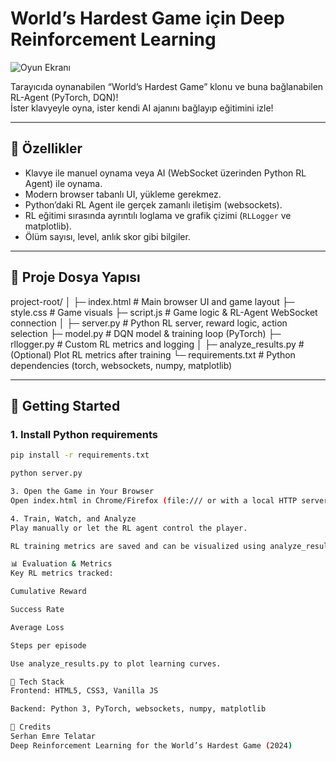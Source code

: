 
# World’s Hardest Game için Deep Reinforcement Learning

![Oyun Ekranı](demo_screenshot.png)

Tarayıcıda oynanabilen “World’s Hardest Game” klonu ve buna bağlanabilen RL-Agent (PyTorch, DQN)!  
İster klavyeyle oyna, ister kendi AI ajanını bağlayıp eğitimini izle!

---

## 🚩 Özellikler

- Klavye ile manuel oynama veya AI (WebSocket üzerinden Python RL Agent) ile oynama.
- Modern browser tabanlı UI, yükleme gerekmez.
- Python’daki RL Agent ile gerçek zamanlı iletişim (websockets).
- RL eğitimi sırasında ayrıntılı loglama ve grafik çizimi (`RLLogger` ve matplotlib).
- Ölüm sayısı, level, anlık skor gibi bilgiler.

---

## 📂 Proje Dosya Yapısı

project-root/
│
├─ index.html # Main browser UI and game layout
├─ style.css # Game visuals
├─ script.js # Game logic & RL-Agent WebSocket connection
│
├─ server.py # Python RL server, reward logic, action selection
├─ model.py # DQN model & training loop (PyTorch)
├─ rllogger.py # Custom RL metrics and logging
│
├─ analyze_results.py # (Optional) Plot RL metrics after training
└─ requirements.txt # Python dependencies (torch, websockets, numpy, matplotlib)


---

## 🚀 Getting Started

### 1. Install Python requirements

```bash
pip install -r requirements.txt

python server.py

3. Open the Game in Your Browser
Open index.html in Chrome/Firefox (file:/// or with a local HTTP server).

4. Train, Watch, and Analyze
Play manually or let the RL agent control the player.

RL training metrics are saved and can be visualized using analyze_results.py.

📊 Evaluation & Metrics
Key RL metrics tracked:

Cumulative Reward

Success Rate

Average Loss

Steps per episode

Use analyze_results.py to plot learning curves.

🧠 Tech Stack
Frontend: HTML5, CSS3, Vanilla JS

Backend: Python 3, PyTorch, websockets, numpy, matplotlib

📝 Credits
Serhan Emre Telatar
Deep Reinforcement Learning for the World’s Hardest Game (2024)
